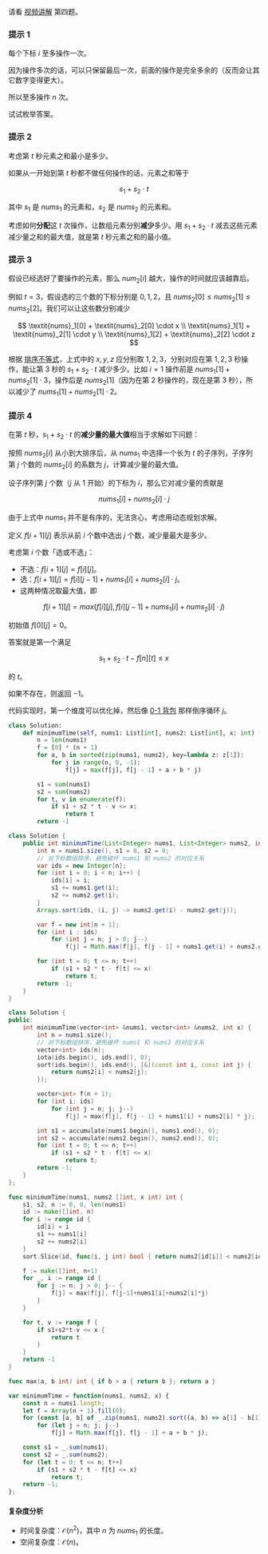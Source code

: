 请看 [视频讲解](https://www.bilibili.com/video/BV1bV4y1e72v/) 第四题。

### 提示 1

每个下标 $i$ 至多操作一次。

因为操作多次的话，可以只保留最后一次，前面的操作是完全多余的（反而会让其它数字变得更大）。

所以至多操作 $n$ 次。

试试枚举答案。

### 提示 2

考虑第 $t$ 秒元素之和最小是多少。

如果从一开始到第 $t$ 秒都不做任何操作的话，元素之和等于

$$
s_1 + s_2\cdot t
$$

其中 $s_1$ 是 $\textit{nums}_1$ 的元素和，$s_2$ 是 $\textit{nums}_2$ 的元素和。

考虑如何**分配**这 $t$ 次操作，让数组元素分别**减少**多少。用 $s_1 + s_2\cdot t$ 减去这些元素减少量之和的最大值，就是第 $t$ 秒元素之和的最小值。

### 提示 3

假设已经选好了要操作的元素，那么 $\textit{num}_2[i]$ 越大，操作的时间就应该越靠后。

例如 $t=3$，假设选的三个数的下标分别是 $0,1,2$，且 $\textit{nums}_2[0]\le\textit{nums}_2[1]\le\textit{nums}_2[2]$。我们可以让这些数分别减少

$$
\textit{nums}_1[0] + \textit{nums}_2[0] \cdot x \\
\textit{nums}_1[1] + \textit{nums}_2[1] \cdot y \\
\textit{nums}_1[2] + \textit{nums}_2[2] \cdot z
$$

根据 [排序不等式](https://baike.baidu.com/item/%E6%8E%92%E5%BA%8F%E4%B8%8D%E7%AD%89%E5%BC%8F/7775728)，上式中的 $x,y,z$ 应分别取 $1,2,3$，分别对应在第 $1,2,3$ 秒操作，能让第 $3$ 秒的 $s_1 + s_2\cdot t$ 减少多少。比如 $i=1$ 操作前是 $\textit{nums}_1[1] + \textit{nums}_2[1] \cdot 3$，操作后是 $\textit{nums}_2[1]$（因为在第 $2$ 秒操作的，现在是第 $3$ 秒），所以减少了 $\textit{nums}_1[1] + \textit{nums}_2[1] \cdot 2$。

### 提示 4

在第 $t$ 秒，$s_1 + s_2\cdot t$ 的**减少量的最大值**相当于求解如下问题：

按照 $\textit{nums}_2[i]$ 从小到大排序后，从 $\textit{nums}_1$ 中选择一个长为 $t$ 的子序列，子序列第 $j$ 个数的 $\textit{nums}_2[i]$ 的系数为 $j$，计算减少量的最大值。

设子序列第 $j$ 个数（$j$ 从 $1$ 开始）的下标为 $i$，那么它对减少量的贡献是

$$
\textit{nums}_1[i] + \textit{nums}_2[i] \cdot j
$$

由于上式中 $\textit{nums}_1$ 并不是有序的，无法贪心，考虑用动态规划求解。

定义 $f[i+1][j]$ 表示从前 $i$ 个数中选出 $j$ 个数，减少量最大是多少。

考虑第 $i$ 个数「选或不选」：

- 不选：$f[i+1][j] = f[i][j]$。
- 选：$f[i+1][j] = f[i][j-1] + \textit{nums}_1[i] + \textit{nums}_2[i] \cdot j$。
- 这两种情况取最大值，即

$$
f[i+1][j] = max(f[i][j], f[i][j-1] + \textit{nums}_1[i] + \textit{nums}_2[i] \cdot j)
$$

初始值 $f[0][j]=0$。

答案就是第一个满足

$$
s_1 + s_2\cdot t - f[n][t] \le x
$$

的 $t$。

如果不存在，则返回 $-1$。

代码实现时，第一个维度可以优化掉，然后像 [0-1 背包](https://www.bilibili.com/video/BV16Y411v7Y6/) 那样倒序循环 $j$。

```py [sol-Python3]
class Solution:
    def minimumTime(self, nums1: List[int], nums2: List[int], x: int) -> int:
        n = len(nums1)
        f = [0] * (n + 1)
        for a, b in sorted(zip(nums1, nums2), key=lambda z: z[1]):
            for j in range(n, 0, -1):
                f[j] = max(f[j], f[j - 1] + a + b * j)

        s1 = sum(nums1)
        s2 = sum(nums2)
        for t, v in enumerate(f):
            if s1 + s2 * t - v <= x:
                return t
        return -1
```

```java [sol-Java]
class Solution {
    public int minimumTime(List<Integer> nums1, List<Integer> nums2, int x) {
        int n = nums1.size(), s1 = 0, s2 = 0;
        // 对下标数组排序，避免破坏 nums1 和 nums2 的对应关系
        var ids = new Integer[n];
        for (int i = 0; i < n; i++) {
            ids[i] = i;
            s1 += nums1.get(i);
            s2 += nums2.get(i);
        }
        Arrays.sort(ids, (i, j) -> nums2.get(i) - nums2.get(j));

        var f = new int[n + 1];
        for (int i : ids)
            for (int j = n; j > 0; j--)
                f[j] = Math.max(f[j], f[j - 1] + nums1.get(i) + nums2.get(i) * j);

        for (int t = 0; t <= n; t++)
            if (s1 + s2 * t - f[t] <= x)
                return t;
        return -1;
    }
}
```

```cpp [sol-C++]
class Solution {
public:
    int minimumTime(vector<int> &nums1, vector<int> &nums2, int x) {
        int n = nums1.size();
        // 对下标数组排序，避免破坏 nums1 和 nums2 的对应关系
        vector<int> ids(n);
        iota(ids.begin(), ids.end(), 0);
        sort(ids.begin(), ids.end(), [&](const int i, const int j) {
            return nums2[i] < nums2[j];
        });

        vector<int> f(n + 1);
        for (int i: ids)
            for (int j = n; j; j--)
                f[j] = max(f[j], f[j - 1] + nums1[i] + nums2[i] * j);

        int s1 = accumulate(nums1.begin(), nums1.end(), 0);
        int s2 = accumulate(nums2.begin(), nums2.end(), 0);
        for (int t = 0; t <= n; t++)
            if (s1 + s2 * t - f[t] <= x)
                return t;
        return -1;
    }
};
```

```go [sol-Go]
func minimumTime(nums1, nums2 []int, x int) int {
	s1, s2, n := 0, 0, len(nums1)
	id := make([]int, n)
	for i := range id {
		id[i] = i
		s1 += nums1[i]
		s2 += nums2[i]
	}
	sort.Slice(id, func(i, j int) bool { return nums2[id[i]] < nums2[id[j]] })

	f := make([]int, n+1)
	for _, i := range id {
		for j := n; j > 0; j-- {
			f[j] = max(f[j], f[j-1]+nums1[i]+nums2[i]*j)
		}
	}

	for t, v := range f {
		if s1+s2*t-v <= x {
			return t
		}
	}
	return -1
}

func max(a, b int) int { if b > a { return b }; return a }
```

```js [sol-JavaScript]
var minimumTime = function(nums1, nums2, x) {
    const n = nums1.length;
    let f = Array(n + 1).fill(0);
    for (const [a, b] of _.zip(nums1, nums2).sort((a, b) => a[1] - b[1]))
        for (let j = n; j; j--)
            f[j] = Math.max(f[j], f[j - 1] + a + b * j);

    const s1 = _.sum(nums1);
    const s2 = _.sum(nums2);
    for (let t = 0; t <= n; t++)
        if (s1 + s2 * t - f[t] <= x)
            return t;
    return -1;
};
```

#### 复杂度分析

- 时间复杂度：$\mathcal{O}(n^2)$，其中 $n$ 为 $\textit{nums}_1$ 的长度。
- 空间复杂度：$\mathcal{O}(n)$。
